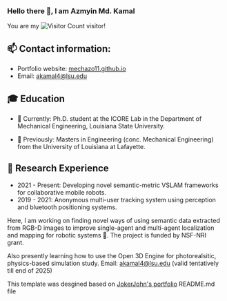 ### Hello there 👋, I am Azmyin Md. Kamal

You are my ![Visitor Count](https://profile-counter.glitch.me/Mechazo11/count.svg) visitor!

## 📫 Contact information:
- Portfolio website: [mechazo11.github.io](mechazo11.github.io)
- Email: akamal4@lsu.edu

## 🎓 Education

- 🏫 Currently: Ph.D. student at the ICORE Lab in the Department of Mechanical Engineering, Louisiana State University.

- 🏫 Previously: Masters in Engineering (conc. Mechanical Engineering) from the University of Louisiana at Lafayette.

## 🔬 Research Experience
- 2021 - Present: Developing novel semantic-metric VSLAM frameworks for collaborative mobile robots.
- 2019 - 2021: Anonymous multi-user tracking system using perception and bluetooth positioning systems.
 
Here, I am working on finding novel ways of using semantic data extracted from RGB-D images to improve single-agent and multi-agent localization and mapping for robotic systems 🤖. The project is funded by NSF-NRI grant.

Also presently learning how to use the Open 3D Engine for photorealsitic, physics-based simulation study.
 Email: akamal4@lsu.edu (valid tentatively till end of 2025)



This template was desgined based on [JokerJohn's portfolio](https://github.com/JokerJohn/JokerJohn/blob/main/README.md?plain=1) README.md file

<!--
**Mechazo11/Mechazo11** is a ✨ _special_ ✨ repository because its `README.md` (this file) appears on your GitHub profile.

Here are some ideas to get you started:

- 🔭 I’m currently working on ...
- 🌱 I’m currently learning ...
- 👯 I’m looking to collaborate on ...
- 🤔 I’m looking for help with ...
- 💬 Ask me about ...
- 📫 How to reach me: ...
- 😄 Pronouns: ...
- ⚡ Fun fact: ...
-->
